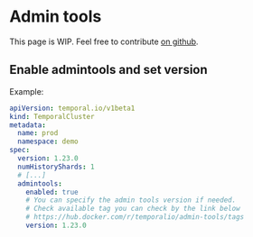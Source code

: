 # Admin tools

This page is WIP. Feel free to contribute [on github](https://github.com/alexandrevilain/temporal-operator/edit/main/docs/features/admin-tools.md).

## Enable admintools and set version
Example:
```yaml
apiVersion: temporal.io/v1beta1
kind: TemporalCluster
metadata:
  name: prod
  namespace: demo
spec:
  version: 1.23.0
  numHistoryShards: 1
  # [...]
  admintools:
    enabled: true
    # You can specify the admin tools version if needed.
    # Check available tag you can check by the link below
    # https://hub.docker.com/r/temporalio/admin-tools/tags
    version: 1.23.0
```
